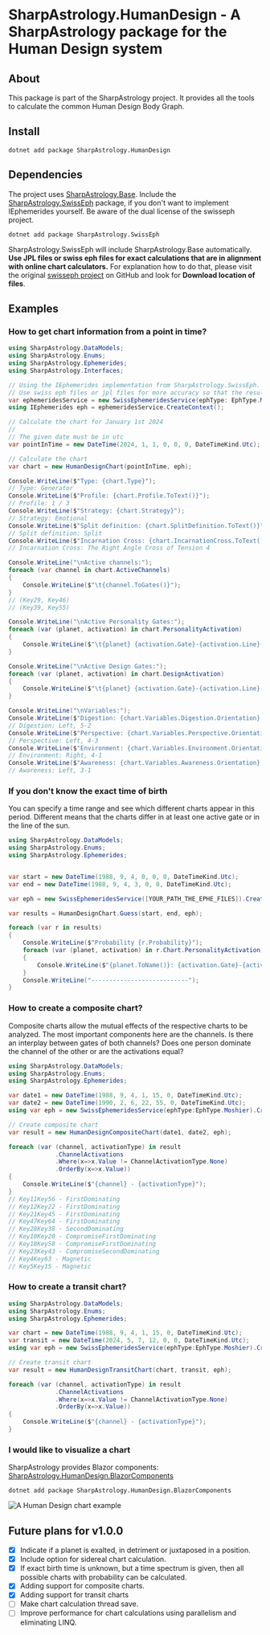 # SharpAstrology.HumanDesign - A SharpAstrology package for the Human Design system

## About

This package is part of the SharpAstrology project. It provides all the tools to calculate the common Human Design Body Graph.

## Install

```
dotnet add package SharpAstrology.HumanDesign
```

## Dependencies

The project uses [SharpAstrology.Base](https://github.com/CReizner/SharpAstrology.Base).
Include the [SharpAstrology.SwissEph](https://github.com/CReizner/SharpAstrology.SwissEph) package, if you don't want to implement IEphemerides yourself. Be aware of the
dual license of the swisseph project.

```dotnet add package SharpAstrology.SwissEph```

SharpAstrology.SwissEph will include SharpAstrology.Base automatically. **Use JPL files or swiss eph files for exact calculations that are in alignment with online chart calculators.**
For explanation how to do that, please visit the original [swisseph project](https://github.com/aloistr/swisseph) on GitHub and look for **Download location of files**.

## Examples

### How to get chart information from a point in time?
```C#
using SharpAstrology.DataModels;
using SharpAstrology.Enums;
using SharpAstrology.Ephemerides;
using SharpAstrology.Interfaces;

// Using the IEphemerides implementation from SharpAstrology.SwissEph.
// Use swiss eph files or jpl files for more accuracy so that the results are in alignment with online HD chart calculators.
var ephemeridesService = new SwissEphemeridesService(ephType: EphType.Moshier);
using IEphemerides eph = ephemeridesService.CreateContext();

// Calculate the chart for January 1st 2024
//
// The given date must be in utc
var pointInTime = new DateTime(2024, 1, 1, 0, 0, 0, DateTimeKind.Utc);

// Calculate the chart
var chart = new HumanDesignChart(pointInTime, eph);

Console.WriteLine($"Type: {chart.Type}");
// Type: Generator
Console.WriteLine($"Profile: {chart.Profile.ToText()}");
// Profile: 1 / 3
Console.WriteLine($"Strategy: {chart.Strategy}");
// Strategy: Emotional
Console.WriteLine($"Split definition: {chart.SplitDefinition.ToText()}");
// Split definition: Split
Console.WriteLine($"Incarnation Cross: {chart.IncarnationCross.ToText()}");
// Incarnation Cross: The Right Angle Cross of Tension 4

Console.WriteLine("\nActive channels:");
foreach (var channel in chart.ActiveChannels)
{
    Console.WriteLine($"\t{channel.ToGates()}");
}
// (Key29, Key46)
// (Key39, Key55)

Console.WriteLine("\nActive Personality Gates:");
foreach (var (planet, activation) in chart.PersonalityActivation)
{
    Console.WriteLine($"\t{planet} {activation.Gate}-{activation.Line}-{activation.FixingState}");
}

Console.WriteLine("\nActive Design Gates:");
foreach (var (planet, activation) in chart.DesignActivation)
{
    Console.WriteLine($"\t{planet} {activation.Gate}-{activation.Line}-{activation.FixingState}");
}

Console.WriteLine("\nVariables:");
Console.WriteLine($"Digestion: {chart.Variables.Digestion.Orientation}, {chart.Variables.Digestion.Color.ToNumber()}-{chart.Variables.Digestion.Tone.ToNumber()}");
// Digestion: Left, 5-2
Console.WriteLine($"Perspective: {chart.Variables.Perspective.Orientation}, {chart.Variables.Perspective.Color.ToNumber()}-{chart.Variables.Perspective.Tone.ToNumber()}");
// Perspective: Left, 4-3
Console.WriteLine($"Environment: {chart.Variables.Environment.Orientation}, {chart.Variables.Environment.Color.ToNumber()}-{chart.Variables.Environment.Tone.ToNumber()}");
// Environment: Right, 4-1
Console.WriteLine($"Awareness: {chart.Variables.Awareness.Orientation}, {chart.Variables.Awareness.Color.ToNumber()}-{chart.Variables.Awareness.Tone.ToNumber()}");
// Awareness: Left, 3-1
```

### If you don't know the exact time of birth

You can specify a time range and see which different charts appear in this period. Different means that the charts differ in at least one active gate or in the line of the sun.

```C#
using SharpAstrology.DataModels;
using SharpAstrology.Enums;
using SharpAstrology.Ephemerides;


var start = new DateTime(1988, 9, 4, 0, 0, 0, DateTimeKind.Utc);
var end = new DateTime(1988, 9, 4, 3, 0, 0, DateTimeKind.Utc);

var eph = new SwissEphemeridesService([YOUR_PATH_THE_EPHE_FILES]).CreateContext();

var results = HumanDesignChart.Guess(start, end, eph);

foreach (var r in results)
{
    Console.WriteLine($"Probability {r.Probability}");
    foreach (var (planet, activation) in r.Chart.PersonalityActivation)
    {
        Console.WriteLine($"{planet.ToName()}: {activation.Gate}-{activation.Line}\t{r.Chart.DesignActivation[planet].Gate}-{r.Chart.DesignActivation[planet].Line}");
    }
    Console.WriteLine("---------------------------");
}
```

### How to create a composite chart?
Composite charts allow the mutual effects of the respective charts to be analyzed. 
The most important components here are the channels. 
Is there an interplay between gates of both channels? 
Does one person dominate the channel of the other or are the activations equal?
```C#
using SharpAstrology.DataModels;
using SharpAstrology.Enums;
using SharpAstrology.Ephemerides;

var date1 = new DateTime(1988, 9, 4, 1, 15, 0, DateTimeKind.Utc);
var date2 = new DateTime(1990, 2, 6, 22, 55, 0, DateTimeKind.Utc);
using var eph = new SwissEphemeridesService(ephType:EphType.Moshier).CreateContext();

// Create composite chart
var result = new HumanDesignCompositeChart(date1, date2, eph);

foreach (var (channel, activationType) in result
             .ChannelActivations
             .Where(x=>x.Value != ChannelActivationType.None)
             .OrderBy(x=>x.Value))
{
    Console.WriteLine($"{channel} - {activationType}");
}
// Key11Key56 - FirstDominating
// Key12Key22 - FirstDominating
// Key21Key45 - FirstDominating
// Key47Key64 - FirstDominating
// Key28Key38 - SecondDominating
// Key10Key20 - CompromiseFirstDominating
// Key18Key58 - CompromiseFirstDominating
// Key23Key43 - CompromiseSecondDominating
// Key4Key63 - Magnetic
// Key5Key15 - Magnetic
```

### How to create a transit chart?
```C#
using SharpAstrology.DataModels;
using SharpAstrology.Enums;
using SharpAstrology.Ephemerides;

var chart = new DateTime(1988, 9, 4, 1, 15, 0, DateTimeKind.Utc);
var transit = new DateTime(2024, 5, 7, 12, 0, 0, DateTimeKind.Utc);
using var eph = new SwissEphemeridesService(ephType:EphType.Moshier).CreateContext();

// Create transit chart
var result = new HumanDesignTransitChart(chart, transit, eph);

foreach (var (channel, activationType) in result
             .ChannelActivations
             .Where(x=>x.Value != ChannelActivationType.None)
             .OrderBy(x=>x.Value))
{
    Console.WriteLine($"{channel} - {activationType}");
}
```

### I would like to visualize a chart
SharpAstrology provides Blazor components: [SharpAstrology.HumanDesign.BlazorComponents](https://github.com/CReizner/SharpAstrology.HumanDesign.BlazorComponents)

```dotnet add package SharpAstrology.HumanDesign.BlazorComponents```

![A Human Design chart example](https://github.com/CReizner/SharpAstrology.HumanDesign.BlazorComponents/blob/master/.github_assets/hd_chart_0.png)


## Future plans for v1.0.0
- [x] Indicate if a planet is exalted, in detriment or juxtaposed in a position.
- [x] Include option for sidereal chart calculation.
- [x] If exact birth time is unknown, but a time spectrum is given, then all possible charts with probability can be calculated.
- [x] Adding support for composite charts.
- [x] Adding support for transit charts
- [ ] Make chart calculation thread save.
- [ ] Improve performance for chart calculations using parallelism and eliminating LINQ.
